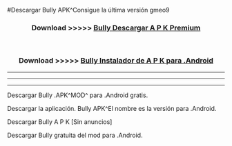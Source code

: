 #Descargar Bully  APK^Consigue la última versión gmeo9



<div align="center">
<h3>Download >>>>> <a href="https://es-sites.web.app/?es= Bully ">Bully  Descargar A P K Premium</a></h3><br>

<h3>Download >>>>> <a href="https://es-sites.web.app/?es= Bully ">Bully  Instalador de A P K para .Android</a></h3>
</div>


----------------------------------------------------------

----------------------------------------------------------

----------------------------------------------------------

Descargar Bully  .APK^MOD^ para .Android gratis.

Descargar la aplicación. Bully  APK^El nombre es la versión para .Android.

Descargar Bully  A P K [Sin anuncios]

Descargar Bully  gratuita del mod para .Android.
